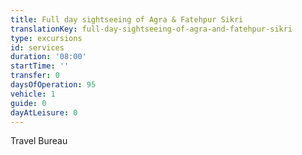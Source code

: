 ```yaml
---
title: Full day sightseeing of Agra & Fatehpur Sikri
translationKey: full-day-sightseeing-of-agra-and-fatehpur-sikri
type: excursions
id: services
duration: '08:00'
startTime: ''
transfer: 0
daysOfOperation: 95
vehicle: 1
guide: 0
dayAtLeisure: 0
---
```

Travel Bureau